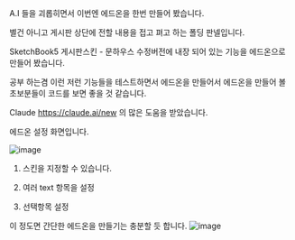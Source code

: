 A.I 들을 괴롭히면서 이번엔 에드온을 한번 만들어 봤습니다.

별건 아니고 게시판 상단에 전할 내용을 접고 펴고 하는 폴딩 판넬입니다.

SketchBook5 게시판스킨 - 문하우스 수정버전에 내장 되어 있는 기능을 에드온으로 만들어 봤습니다.

 

공부 하는겸 이런 저런 기능들을 테스트하면서 에드온을 만들어서 에드온을 만들어 볼 초보분들이 코드를 보면 좋을 것 같습니다.

Claude https://claude.ai/new 의 많은 도움을 받았습니다.

 

에드온 설정 화면입니다. 

![image](https://github.com/user-attachments/assets/268b15fd-98b7-4ac7-a5f4-570d93257e2b)


1. 스킨을 지정할 수 있습니다.

2. 여러 text 항목을 설정

3. 선택항목 설정

이 정도면 간단한 에드온을 만들기는 충분할 듯 합니다.
![image](https://github.com/user-attachments/assets/a455a1bb-3b45-47c8-b09e-3bbeaf5967b0)

